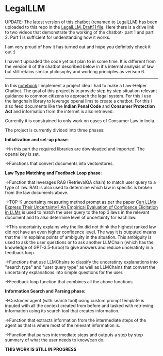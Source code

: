 # LegalLLM

UPDATE: The latest version of this chatbot (renamed to LegalLLM) has been uploaded to this repo in the [LegalLLM_Draft11 file](https://github.com/archit-lahiri/LegalLLM/blob/main/LegalLLM_Draft11). Here there is a drive link to two videos that demonstrate the working of the chatbot- part 1 and part 2. Part 1 is sufficient for understanding how it works.

I am very proud of how it has turned out and hope you definitely check it out :) 

I haven't uploaded the code yet but plan to in some time. It is different from the version 6 of the chatbot described below in it's internal analysis of law but still retains similar philosophy and working principles as verison 6. 


__________________________________________________________________________________________________________________________________________________________________________________________________

In this [notebook](https://github.com/archit-lahiri/Law-Helper-Chatbot/blob/main/lawbot-v6.ipynb) I implement a project idea I had to make a Law-Helper Chatbot. The goal of this project is to provide step by step situation relevant guidance to common citizens to approach the legal system. For this I use the langchain library to leverage openai llms to create a chatbot. For this I also feed documents like the **Indian Penal Code** and **Consumer Protection Act** and information from the internet is also retrieved.

Currently it is constrained to only work on cases of Consumer Law in India.

The project is currently divided into three phases:

**Initialization and set-up phase**:

->In this part the required libraries are downloaded and imported. The openai key is set.

->Functions that convert documents into vectorstores.



**Law Type Matching and Feedback Loop phase:**

->Function that leverages RAG (RetrievalQA chain) to match user query to a type of law. RAG is also used to determine which law in specific is broken from the law documents above.

->TOP-K uncertainty measuring method prompt as per the paper [Can LLMs Express Their Uncertainty? An Empirical Evaluation of Confidence Elicitation in LLMs](https://arxiv.org/abs/2306.13063) is used to match the user query to the top 3 laws in the relevant document and to also determine level of uncertainty for each law. 

->This uncertainty explains why the llm did not think the highest ranked law did not have an even higher confidence level. The way it is outputed means that the llm explains points of ambiguity in the situation. This ambiguity is used to ask the user questions or to ask another LLMChain (which has the knowledge of GPT-3.5-turbo) to give answers and reduce unceratinty in a feedback loop.

->Functions that use LLMChains to classify the unceratinty explanations into "search type" and "user query type" as well as LLMChains that convert the uncertainty explanations into simple questions for the user.

->Feedback loop function that combines all the above functions.



**Information Search and Parsing phase:**

->Customer agent (with search tool) using custom prompt template is inputed with all the context created from before and tasked with retrieving information using its search tool that creates information.

->Function that extracts information from the intermediate steps of the agent as that is where most of the relevant information is.

->Function that parses intermediate steps and outputs a step by step summary of what the user needs to know/can do. 


**THIS WORK IS STILL IN PROGRESS**





